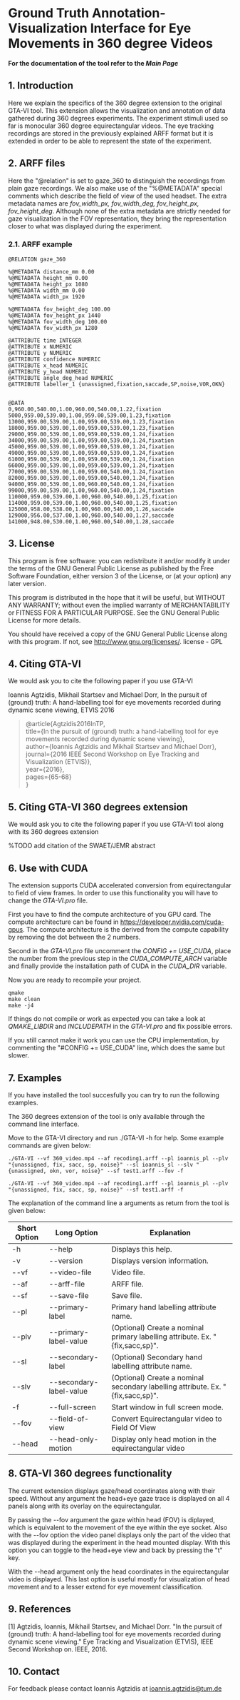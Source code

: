 
# Ground Truth Annotation-Visualization Interface for Eye Movements in 360 degree Videos

**For the documentation of the tool refer to the _Main Page_**

## 1. Introduction

Here we explain the specifics of the 360 degree extension to the original GTA-VI tool. This
extension allows the visualization and annotation of data gathered during 360
degrees experiments. The experiment stimuli used so far is monocular 360 degree
equirectangular videos. The eye tracking recordings are stored in the previously
explained ARFF format but it is extended in order to be able to represent the
state of the experiment.

## 2. ARFF files

Here the "@relation" is set to gaze_360 to distinguish the recordings from plain
gaze recordings. We also make use of the "%@METADATA" special comments which
describe the field of view of the used headset. The extra metadata names are
*fov_width_px, fov_width_deg, fov_height_px, fov_height_deg*. Although none of
the extra metadata are strictly needed for gaze visualization in the FOV
representation, they bring the representation closer to what was displayed
during the experiment.


### 2.1. ARFF example

```
@RELATION gaze_360

%@METADATA distance_mm 0.00
%@METADATA height_mm 0.00
%@METADATA height_px 1080
%@METADATA width_mm 0.00
%@METADATA width_px 1920

%@METADATA fov_height_deg 100.00
%@METADATA fov_height_px 1440
%@METADATA fov_width_deg 100.00
%@METADATA fov_width_px 1280

@ATTRIBUTE time INTEGER
@ATTRIBUTE x NUMERIC
@ATTRIBUTE y NUMERIC
@ATTRIBUTE confidence NUMERIC
@ATTRIBUTE x_head NUMERIC
@ATTRIBUTE y_head NUMERIC
@ATTRIBUTE angle_deg_head NUMERIC
@ATTRIBUTE labeller_1 {unassigned,fixation,saccade,SP,noise,VOR,OKN}


@DATA
0,960.00,540.00,1.00,960.00,540.00,1.22,fixation
5000,959.00,539.00,1.00,959.00,539.00,1.23,fixation
13000,959.00,539.00,1.00,959.00,539.00,1.23,fixation
18000,959.00,539.00,1.00,959.00,539.00,1.23,fixation
29000,959.00,539.00,1.00,959.00,539.00,1.24,fixation
34000,959.00,539.00,1.00,959.00,539.00,1.24,fixation
45000,959.00,539.00,1.00,959.00,539.00,1.24,fixation
49000,959.00,539.00,1.00,959.00,539.00,1.24,fixation
61000,959.00,539.00,1.00,959.00,539.00,1.24,fixation
66000,959.00,539.00,1.00,959.00,539.00,1.24,fixation
77000,959.00,539.00,1.00,959.00,540.00,1.24,fixation
82000,959.00,539.00,1.00,959.00,540.00,1.24,fixation
94000,959.00,539.00,1.00,960.00,540.00,1.24,fixation
99000,959.00,539.00,1.00,960.00,540.00,1.24,fixation
110000,959.00,539.00,1.00,960.00,540.00,1.25,fixation
114000,959.00,539.00,1.00,960.00,540.00,1.25,fixation
125000,958.00,538.00,1.00,960.00,540.00,1.26,saccade
129000,956.00,537.00,1.00,960.00,540.00,1.27,saccade
141000,948.00,530.00,1.00,960.00,540.00,1.28,saccade
```

## 3. License

This program is free software: you can redistribute it and/or modify
it under the terms of the GNU General Public License as published by
the Free Software Foundation, either version 3 of the License, or
(at your option) any later version.

This program is distributed in the hope that it will be useful,
but WITHOUT ANY WARRANTY; without even the implied warranty of
MERCHANTABILITY or FITNESS FOR A PARTICULAR PURPOSE.  See the
GNU General Public License for more details.

You should have received a copy of the GNU General Public License
along with this program.  If not, see <http://www.gnu.org/licenses/>.
license - GPL

## 4. Citing GTA-VI

We would ask you to cite the following paper if you use GTA-VI

Ioannis Agtzidis, Mikhail Startsev and Michael Dorr,
In the pursuit of (ground) truth: A hand-labelling tool for eye movements
recorded during dynamic scene viewing, ETVIS 2016

> \@article{Agtzidis2016InTP,<br/>
> title={In the pursuit of (ground) truth: a hand-labelling tool for eye movements recorded during dynamic scene viewing},<br/>
> author={Ioannis Agtzidis and Mikhail Startsev and Michael Dorr},<br/>
> journal={2016 IEEE Second Workshop on Eye Tracking and Visualization (ETVIS)},<br/>
> year={2016},<br/>
> pages={65-68}<br/>
> }

## 5. Citing GTA-VI 360 degrees extension

We would ask you to cite the following paper if you use GTA-VI tool along with
its 360 degrees extension

%TODO add citation of the SWAET/JEMR abstract

## 6. Use with CUDA

The extension supports CUDA accelerated conversion from equirectangular to field of view
frames. In order to use this functionality you will have to change the *GTA-VI.pro* file.

First you have to find the compute architecture of you GPU card. The compute architecture
can be found in <https://developer.nvidia.com/cuda-gpus>. The compute architecture is the
derived from the compute capability by removing the dot between the 2 numbers.

Second in the *GTA-VI.pro* file uncomment the *CONFIG += USE_CUDA*, place the number from
the previous step in the *CUDA_COMPUTE_ARCH* variable and finally provide the installation path
of CUDA in the *CUDA_DIR* variable.

Now you are ready to recompile your project.

```
qmake
make clean
make -j4
```

If things do not compile or work as expected you can take a look at *QMAKE_LIBDIR* and 
*INCLUDEPATH* in the *GTA-VI.pro* and fix possible errors.

If you still cannot make it work you can use the CPU implementation, by commenting 
the "#CONFIG += USE_CUDA" line, which does the same but slower.

## 7. Examples

If you have installed the tool succesfully you can try to run the following
examples.

The 360 degrees extension of the tool is only available through the command line
interface.

Move to the GTA-VI directory and run ./GTA-VI -h for help. Some example
commands are given below:

```
./GTA-VI --vf 360_video.mp4 --af recoding1.arff --pl ioannis_pl --plv "{unassigned, fix, sacc, sp, noise}" --sl ioannis_sl --slv "{unassigned, okn, vor, noise}" --sf test1.arff --fov -f
```

```
./GTA-VI --vf 360_video.mp4 --af recoding1.arff --pl ioannis_pl --plv "{unassigned, fix, sacc, sp, noise}" --sf test1.arff -f
```

The explanation of the command line a arguments as return from the tool is given below:

| Short Option | Long Option | Explanation |
| ------ | ------ | ------ |
|-h| \-\-help                            | Displays this help.					|
|-v| \-\-version                         | Displays version information.			|
|\-\-vf| \-\-video-file <file>             | Video file.							|
|\-\-af| \-\-arff-file <file>              | ARFF file.								|
|\-\-sf| \-\-save-file <file>              | Save file.								|
|\-\-pl| \-\-primary-label <name>          | Primary hand labelling attribute name.	|
|\-\-plv| \-\-primary-label-value <name>   | (Optional) Create a nominal primary labelling attribute. Ex. "{fix,sacc,sp}".|
|\-\-sl| \-\-secondary-label <name>        | (Optional) Secondary hand labelling attribute name.|
|\-\-slv| \-\-secondary-label-value <name> | (Optional) Create a nominal secondary labelling attribute. Ex. "{fix,sacc,sp}".|
|-f| \-\-full-screen                     | Start window in full screen mode.|
|\-\-fov| \-\-field-of-view                | Convert Equirectangular video to Field Of View|
|\-\-head| \-\-head-only-motion            | Display only head motion in the equirectangular video|

## 8. GTA-VI 360 degrees functionality

The current extension displays gaze/head coordinates along with their speed.
Without any argument the head+eye gaze trace is displayed on all 4 panels along
with its overlay on the equirectangular. 

By passing the \-\-fov argument the gaze within head (FOV) is diplayed, which
is equivalent to the movement of the eye within the eye socket. Also with the
\-\-fov option the video panel displays only the part of the video that was
displayed during the experiment in the head mounted display. With this option 
you can toggle to the head+eye view and back by pressing the "t" key.

With the \-\-head argument only the head coordinates in the equirectangular
video is displayed. This last option is useful mostly for visualization of head
movement and to a lesser extend for eye movement classification.

## 9. References

[1] Agtzidis, Ioannis, Mikhail Startsev, and Michael Dorr. "In the pursuit of
(ground) truth: A hand-labelling tool for eye movements recorded during dynamic
scene viewing." Eye Tracking and Visualization (ETVIS), IEEE Second Workshop on.
IEEE, 2016.

## 10. Contact

For feedback please contact Ioannis Agtzidis at ioannis.agtzidis@tum.de

